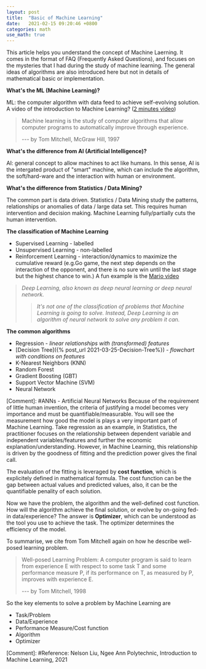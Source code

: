 ```yaml
---
layout: post
title:  "Basic of Machine Learning"
date:   2021-02-15 09:20:46 +0800
categories: math
use_math: true
---
```


This article helps you understand the concept of Machine Laerning. It comes in the format of FAQ (Frequently Asked Questions), and focuses on the mysteries that I had during the study of machine learning. The general ideas of algorithms are also introduced here but not in details of mathematical basic or implementation.

**What's the ML (Machine Learning)?**

ML: the computer algorithm with data feed to achieve self-evolving solution. A video of the introduction to Machine Learning? ([2 minutes video](https://youtu.be/QghjaS0WQQU))

>Machine learning is the study of computer algorithms that allow computer programs to automatically improve through experience.
>
>   --- by Tom Mitchell, McGraw Hill, 1997

**What's the difference from AI (Artificial Intelligence)?**

AI: general concept to allow machines to act like humans. In this sense, AI is the intergated product of "smart" machine, which can include the algorithm, the soft/hard-ware and the interaction with human or environment.

**What's the difference from Statistics / Data Mining?**

The common part is data driven. Statistics / Data Mining study the patterns, relationships or anomalies of data / large data set. This requires human intervention and decision making. Machine Learning fully/partially cuts the human intervention.


**The classification of Machine Learning**

* Supervised Learning - labelled
* Unsupervised Learning - non-labelled
* Reinforcement Learning - interaction/dynamics to maximize the cumulative reward (e.g.Go game, the next step depends on the interaction of the opponent, and there is no sure win until the last stage but the highest chance to win.) A fun example is the [Mario video](https://youtu.be/qv6UVOQ0F44)

> *Deep Learning, also known as deep neural learning or deep neural network.* 
>> *It's not one of the classification of problems that Machine Learning is going to solve. Instead, Deep Learning is an algorithm of neural network to solve any problem it can.*

**The common algorithms**

* Regression - *linear relationships with (transformed) features*
* [Decision Tree]({% post_url 2021-03-25-Decision-Tree%}) - *flowchart with conditions on features*
* K-Nearest Neighbors (KNN)
* Random Forest
* Gradient Boosting (GBT)
* Support Vector Machine (SVM)
* Neural Network

[Comment]: #ANNs - Artificial Neural Networks
Because of the requirement of little human invention, the criteria of justifying a model becomes very importance and must be quantifiable/measurable. You will see the measurement how good the model is plays a very important part of Machine Learning. Take regression as an example, in Statistics, the practitioner focuses on the relationship between dependent variable and independent variables/features and further the economic explanation/understanding. However, in Machine Learning, this relationship is driven by the goodness of fitting and the prediction power gives the final call. 

The evaluation of the fitting is leveraged by **cost function**, which is explicitely defined in mathematical formula. The cost function can be the gap between actual values and predicted values, also, it can be the quantifiable penality of each solution.

Now we have the problem, the algorithm and the well-defined cost function. How will the algorithm achieve the final solution, or evolve by on-going fed-in data/experience? The answer is **Optimizer**, which can be understood as the tool you use to achieve the task. The optimizer determines the efficiency of the model.

To summarise, we cite from Tom Mitchell again on how he describe well-posed learning problem.

> Well-posed Learning Problem: A computer program is said to learn from experience E with respect to some task T and some performance measure P, if its performance on T, as measured by P, improves with experience E.
>
>   --- by Tom Mitchell, 1998   

So the key elements to solve a problem by Machine Learning are 

* Task/Problem
* Data/Experience
* Performance Measure/Cost function
* Algorithm
* Optimizer

[Comment]: #Reference: Nelson Liu, Ngee Ann Polytechnic, Introduction to Machine Learning, 2021